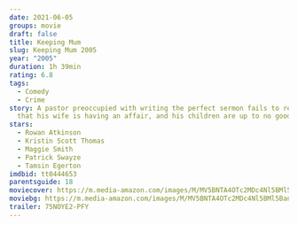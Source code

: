 ```yaml
---
date: 2021-06-05
groups: movie
draft: false
title: Keeping Mum
slug: Keeping Mum 2005
year: "2005"
duration: 1h 39min
rating: 6.8
tags:
  - Comedy
  - Crime
story: A pastor preoccupied with writing the perfect sermon fails to realize
  that his wife is having an affair, and his children are up to no good.
stars:
  - Rowan Atkinson
  - Kristin Scott Thomas
  - Maggie Smith
  - Patrick Swayze
  - Tamsin Egerton
imdbid: tt0444653
parentsguide: 18
moviecover: https://m.media-amazon.com/images/M/MV5BNTA4OTc2MDc4Nl5BMl5BanBnXkFtZTYwNjUyODY2._V1_FMjpg_UX450_.jpg
moviebg: https://m.media-amazon.com/images/M/MV5BNTA4OTc2MDc4Nl5BMl5BanBnXkFtZTYwNjUyODY2._V1_FMjpg_UX450_.jpg
trailer: 75NOYE2-PFY
---
```

